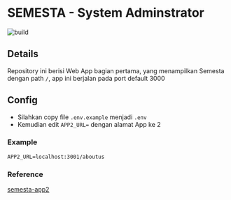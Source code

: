 # SEMESTA - System Adminstrator
![build](https://app.travis-ci.com/islamyakin/semesta-app1.svg?token=Atj2W1tzBfZmJuHYsvfS&branch=master)
## Details
Repository ini berisi Web App bagian pertama, yang menampilkan Semesta dengan path ```/```, app ini berjalan pada port default 3000
## Config
- Silahkan copy file ```.env.example``` menjadi ```.env``` 
- Kemudian edit ```APP2_URL=``` dengan alamat App ke 2

### Example
```APP2_URL=localhost:3001/aboutus```

### Reference
[semesta-app2](https://github.com/islamyakin/semesta-app2)